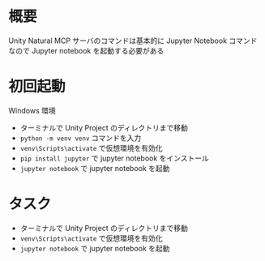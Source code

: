 # 概要  
Unity Natural MCP サーバのコマンドは基本的に Jupyter Notebook コマンドなので Jupyter notebook を起動する必要がある  

# 初回起動 
Windows 環境   
- ターミナルで Unity Project のディレクトリまで移動
- `python -m venv venv` コマンドを入力   
- `venv\Scripts\activate` で仮想環境を有効化
- `pip install jupyter` で jupyter notebook をインストール
- `jupyter notebook` で jupyter notebook を起動


# タスク
- ターミナルで Unity Project のディレクトリまで移動
- `venv\Scripts\activate` で仮想環境を有効化
- `jupyter notebook` で jupyter notebook を起動
